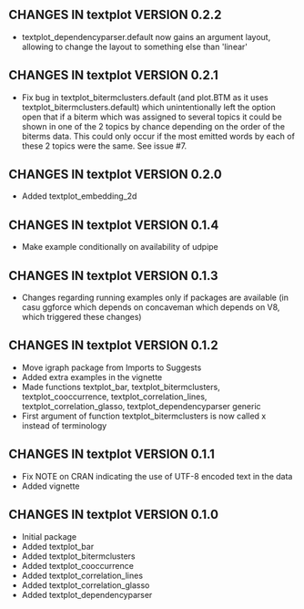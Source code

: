 ## CHANGES IN textplot VERSION 0.2.2

- textplot_dependencyparser.default now gains an argument layout, allowing to change the layout to something else than 'linear'

## CHANGES IN textplot VERSION 0.2.1

- Fix bug in textplot_bitermclusters.default (and plot.BTM as it uses textplot_bitermclusters.default) which 
  unintentionally left the option open that if a biterm which was assigned to several topics it could be shown in one of the 2 topics by chance depending on the order of the biterms data. This could only occur if the most emitted words by each of these 2 topics were the same. See issue #7.

## CHANGES IN textplot VERSION 0.2.0

- Added textplot_embedding_2d

## CHANGES IN textplot VERSION 0.1.4

- Make example conditionally on availability of udpipe

## CHANGES IN textplot VERSION 0.1.3

- Changes regarding running examples only if packages are available (in casu ggforce which depends on concaveman which depends on V8, which triggered these changes)

## CHANGES IN textplot VERSION 0.1.2

- Move igraph package from Imports to Suggests
- Added extra examples in the vignette
- Made functions textplot_bar, textplot_bitermclusters, textplot_cooccurrence, textplot_correlation_lines, textplot_correlation_glasso, textplot_dependencyparser generic
- First argument of function textplot_bitermclusters is now called x instead of terminology

## CHANGES IN textplot VERSION 0.1.1

- Fix NOTE on CRAN indicating the use of UTF-8 encoded text in the data
- Added vignette

## CHANGES IN textplot VERSION 0.1.0

- Initial package
- Added textplot_bar
- Added textplot_bitermclusters
- Added textplot_cooccurrence
- Added textplot_correlation_lines
- Added textplot_correlation_glasso
- Added textplot_dependencyparser
